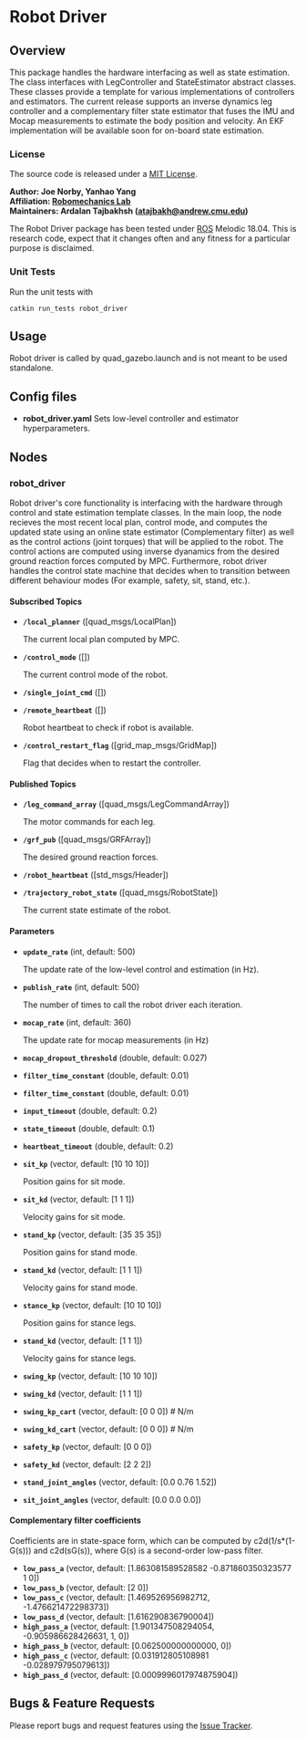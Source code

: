 # Robot Driver

## Overview
This package handles the hardware interfacing as well as state estimation. The class interfaces with LegController and StateEstimator abstract classes. These classes provide a template for various implementations of controllers and estimators. The current release supports an inverse dynamics leg controller and a complementary filter state estimator that fuses the IMU and Mocap measurements to estimate the body position and velocity. An EKF implementation will be available soon for on-board state estimation. 

### License

The source code is released under a [MIT License](quad-sdk/LICENSE).

**Author: Joe Norby, Yanhao Yang<br />
Affiliation: [Robomechanics Lab](https://www.cmu.edu/me/robomechanicslab/)<br />
Maintainers: Ardalan Tajbakhsh (atajbakh@andrew.cmu.edu)**

The Robot Driver package has been tested under [ROS] Melodic 18.04.
This is research code, expect that it changes often and any fitness for a particular purpose is disclaimed.

### Unit Tests

Run the unit tests with

	catkin run_tests robot_driver

## Usage

Robot driver is called by quad_gazebo.launch and is not meant to be used standalone.  

## Config files

* **robot_driver.yaml** Sets low-level controller and estimator hyperparameters.

## Nodes

### robot_driver

Robot driver's core functionality is interfacing with the hardware through control and state estimation template classes. In the main loop, the node recieves the most recent local plan, control mode, and computes the updated state using an online state estimator (Complementary filter) as well as the control actions (joint torques) that will be applied to the robot. The control actions are computed using inverse dyanamics from the desired ground reaction forces computed by MPC. Furthermore, robot driver handles the control state machine that decides when to transition between different behaviour modes (For example, safety, sit, stand, etc.).

#### Subscribed Topics

* **`/local_planner`** ([quad_msgs/LocalPlan])

	The current local plan computed by MPC.

* **`/control_mode`** ([])

	The current control mode of the robot.

* **`/single_joint_cmd`** ([])


* **`/remote_heartbeat`** ([])

    Robot heartbeat to check if robot is available. 

* **`/control_restart_flag`** ([grid_map_msgs/GridMap])

    Flag that decides when to restart the controller.


#### Published Topics

* **`/leg_command_array`** ([quad_msgs/LegCommandArray])

	The motor commands for each leg.

* **`/grf_pub`** ([quad_msgs/GRFArray])

    The desired ground reaction forces. 

* **`/robot_heartbeat`** ([std_msgs/Header])


* **`/trajectory_robot_state`** ([quad_msgs/RobotState])
    
    The current state estimate of the robot.

#### Parameters

* **`update_rate`** (int, default: 500)

	The update rate of the low-level control and estimation (in Hz).

* **`publish_rate`** (int, default: 500)

	The number of times to call the robot driver each iteration.

* **`mocap_rate`** (int, default: 360)

    The update rate for mocap measurements (in Hz)

* **`mocap_dropout_threshold`** (double, default: 0.027)

* **`filter_time_constant`** (double, default: 0.01)

* **`filter_time_constant`** (double, default: 0.01)

* **`input_timeout`** (double, default: 0.2)

* **`state_timeout`** (double, default: 0.1)

* **`heartbeat_timeout`** (double, default: 0.2)

* **`sit_kp`** (vector, default: [10 10 10])

    Position gains for sit mode.

* **`sit_kd`** (vector, default: [1 1 1])

    Velocity gains for sit mode.

* **`stand_kp`** (vector, default: [35 35 35])

    Position gains for stand mode.

* **`stand_kd`** (vector, default: [1 1 1])
    
    Velocity gains for stand mode.

* **`stance_kp`** (vector, default: [10 10 10])

    Position gains for stance legs.

* **`stand_kd`** (vector, default: [1 1 1])

    Velocity gains for stance legs.

* **`swing_kp`** (vector, default: [10 10 10])

* **`swing_kd`** (vector, default: [1 1 1])

* **`swing_kp_cart`** (vector, default: [0 0 0]) # N/m

* **`swing_kd_cart`** (vector, default: [0 0 0]) # N/m

* **`safety_kp`** (vector, default: [0 0 0])

* **`safety_kd`** (vector, default: [2 2 2])

* **`stand_joint_angles`** (vector, default: [0.0 0.76 1.52])

* **`sit_joint_angles`** (vector, default: [0.0 0.0 0.0])

#### Complementary filter coefficients
Coefficients are in state-space form, which can be computed by c2d(1/s*(1-G(s))) and c2d(sG(s)), where G(s) is a second-order low-pass filter.
* **`low_pass_a`** (vector, default: [1.863081589528582 -0.871860350323577 1 0])
* **`low_pass_b`** (vector, default: [2 0])
* **`low_pass_c`** (vector, default: [1.469526956982712, -1.476621472298373])
* **`low_pass_d`** (vector, default: [1.616290836790004])
* **`high_pass_a`** (vector, default: [1.901347508294054, -0.905986628426631, 1, 0])
* **`high_pass_b`** (vector, default: [0.062500000000000, 0])
* **`high_pass_c`** (vector, default: [0.031912805108981 -0.028979795079613])
* **`high_pass_d`** (vector, default: [0.0009996017974875904])

## Bugs & Feature Requests

Please report bugs and request features using the [Issue Tracker](https://github.com/robomechanics/quad-sdk/issues).

[ROS]: http://www.ros.org
[rviz]: http://wiki.ros.org/rviz
[Eigen]: http://eigen.tuxfamily.org
[std_srvs/Trigger]: http://docs.ros.org/api/std_srvs/html/srv/Trigger.html
[sensor_msgs/Temperature]: http://docs.ros.org/api/sensor_msgs/html/msg/Temperature.html
